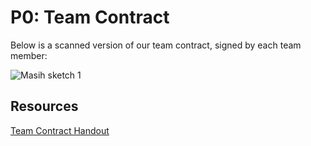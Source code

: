 # P0: Team Contract

Below is a scanned version of our team contract, signed by each team member:

![](https://mkoma808.github.io/481-T03-Group5/images/P2/Masih_Pictures/IMG_1820.JPG "Masih sketch 1")

## Resources
[Team Contract Handout](http://www.hcitang.org/uploads/Teaching/TeamContract-Handout.docx)
